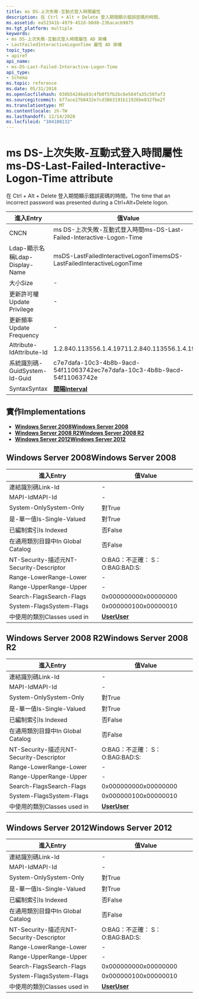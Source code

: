 ```yaml
---
title: ms DS-上次失敗-互動式登入時間屬性
description: 在 Ctrl + Alt + Delete 登入期間顯示錯誤密碼的時間。
ms.assetid: ea52341b-4979-452d-b0d8-236acacb9875
ms.tgt_platform: multiple
keywords:
- ms DS-上次失敗-互動式登入時間屬性 AD 架構
- LastFailedInteractiveLogonTime 屬性 AD 架構
topic_type:
- apiref
api_name:
- ms-DS-Last-Failed-Interactive-Logon-Time
api_type:
- Schema
ms.topic: reference
ms.date: 05/31/2018
ms.openlocfilehash: 038b54246a93c4fb0f5fb2bc6e564fa35c50faf3
ms.sourcegitcommit: b77ace27b0432e7cd3863191b11926be032fbe2f
ms.translationtype: MT
ms.contentlocale: zh-TW
ms.lasthandoff: 12/14/2020
ms.locfileid: "104108132"
---
```

# <a name="ms-ds-last-failed-interactive-logon-time-attribute"></a><span data-ttu-id="8f51a-105">ms DS-上次失敗-互動式登入時間屬性</span><span class="sxs-lookup"><span data-stu-id="8f51a-105">ms-DS-Last-Failed-Interactive-Logon-Time attribute</span></span>

<span data-ttu-id="8f51a-106">在 Ctrl + Alt + Delete 登入期間顯示錯誤密碼的時間。</span><span class="sxs-lookup"><span data-stu-id="8f51a-106">The time that an incorrect password was presented during a Ctrl+Alt+Delete logon.</span></span>



| <span data-ttu-id="8f51a-107">進入</span><span class="sxs-lookup"><span data-stu-id="8f51a-107">Entry</span></span> | <span data-ttu-id="8f51a-108">值</span><span class="sxs-lookup"><span data-stu-id="8f51a-108">Value</span></span> |
|-------------------|------------------------------------------|
| <span data-ttu-id="8f51a-109">CN</span><span class="sxs-lookup"><span data-stu-id="8f51a-109">CN</span></span>                | <span data-ttu-id="8f51a-110">ms DS-上次失敗-互動式登入時間</span><span class="sxs-lookup"><span data-stu-id="8f51a-110">ms-DS-Last-Failed-Interactive-Logon-Time</span></span> |
| <span data-ttu-id="8f51a-111">Ldap-顯示名稱</span><span class="sxs-lookup"><span data-stu-id="8f51a-111">Ldap-Display-Name</span></span> | <span data-ttu-id="8f51a-112">msDS-LastFailedInteractiveLogonTime</span><span class="sxs-lookup"><span data-stu-id="8f51a-112">msDS-LastFailedInteractiveLogonTime</span></span>      |
| <span data-ttu-id="8f51a-113">大小</span><span class="sxs-lookup"><span data-stu-id="8f51a-113">Size</span></span>              | \-                                       |
| <span data-ttu-id="8f51a-114">更新許可權</span><span class="sxs-lookup"><span data-stu-id="8f51a-114">Update Privilege</span></span>  | \-                                       |
| <span data-ttu-id="8f51a-115">更新頻率</span><span class="sxs-lookup"><span data-stu-id="8f51a-115">Update Frequency</span></span>  | \-                                       |
| <span data-ttu-id="8f51a-116">Attribute-Id</span><span class="sxs-lookup"><span data-stu-id="8f51a-116">Attribute-Id</span></span>      | <span data-ttu-id="8f51a-117">1.2.840.113556.1.4.1971</span><span class="sxs-lookup"><span data-stu-id="8f51a-117">1.2.840.113556.1.4.1971</span></span>                  |
| <span data-ttu-id="8f51a-118">系統識別碼-Guid</span><span class="sxs-lookup"><span data-stu-id="8f51a-118">System-Id-Guid</span></span>    | <span data-ttu-id="8f51a-119">c7e7dafa-10c3-4b8b-9acd-54f11063742e</span><span class="sxs-lookup"><span data-stu-id="8f51a-119">c7e7dafa-10c3-4b8b-9acd-54f11063742e</span></span>     |
| <span data-ttu-id="8f51a-120">Syntax</span><span class="sxs-lookup"><span data-stu-id="8f51a-120">Syntax</span></span>            | [<span data-ttu-id="8f51a-121">**間隔**</span><span class="sxs-lookup"><span data-stu-id="8f51a-121">**Interval**</span></span>](s-interval.md)           |



## <a name="implementations"></a><span data-ttu-id="8f51a-122">實作</span><span class="sxs-lookup"><span data-stu-id="8f51a-122">Implementations</span></span>

-   [<span data-ttu-id="8f51a-123">**Windows Server 2008**</span><span class="sxs-lookup"><span data-stu-id="8f51a-123">**Windows Server 2008**</span></span>](#windows-server-2008)
-   [<span data-ttu-id="8f51a-124">**Windows Server 2008 R2**</span><span class="sxs-lookup"><span data-stu-id="8f51a-124">**Windows Server 2008 R2**</span></span>](#windows-server-2008-r2)
-   [<span data-ttu-id="8f51a-125">**Windows Server 2012**</span><span class="sxs-lookup"><span data-stu-id="8f51a-125">**Windows Server 2012**</span></span>](#windows-server-2012)

## <a name="windows-server-2008"></a><span data-ttu-id="8f51a-126">Windows Server 2008</span><span class="sxs-lookup"><span data-stu-id="8f51a-126">Windows Server 2008</span></span>



| <span data-ttu-id="8f51a-127">進入</span><span class="sxs-lookup"><span data-stu-id="8f51a-127">Entry</span></span> | <span data-ttu-id="8f51a-128">值</span><span class="sxs-lookup"><span data-stu-id="8f51a-128">Value</span></span> |
|------------------------|-----------------------------------|
| <span data-ttu-id="8f51a-129">連結識別碼</span><span class="sxs-lookup"><span data-stu-id="8f51a-129">Link-Id</span></span>                | \-                                |
| <span data-ttu-id="8f51a-130">MAPI-Id</span><span class="sxs-lookup"><span data-stu-id="8f51a-130">MAPI-Id</span></span>                | \-                                |
| <span data-ttu-id="8f51a-131">System-Only</span><span class="sxs-lookup"><span data-stu-id="8f51a-131">System-Only</span></span>            | <span data-ttu-id="8f51a-132">對</span><span class="sxs-lookup"><span data-stu-id="8f51a-132">True</span></span>                              |
| <span data-ttu-id="8f51a-133">是-單一值</span><span class="sxs-lookup"><span data-stu-id="8f51a-133">Is-Single-Valued</span></span>       | <span data-ttu-id="8f51a-134">對</span><span class="sxs-lookup"><span data-stu-id="8f51a-134">True</span></span>                              |
| <span data-ttu-id="8f51a-135">已編制索引</span><span class="sxs-lookup"><span data-stu-id="8f51a-135">Is Indexed</span></span>             | <span data-ttu-id="8f51a-136">否</span><span class="sxs-lookup"><span data-stu-id="8f51a-136">False</span></span>                             |
| <span data-ttu-id="8f51a-137">在通用類別目錄中</span><span class="sxs-lookup"><span data-stu-id="8f51a-137">In Global Catalog</span></span>      | <span data-ttu-id="8f51a-138">否</span><span class="sxs-lookup"><span data-stu-id="8f51a-138">False</span></span>                             |
| <span data-ttu-id="8f51a-139">NT-Security-描述元</span><span class="sxs-lookup"><span data-stu-id="8f51a-139">NT-Security-Descriptor</span></span> | <span data-ttu-id="8f51a-140">O:BAG：不正確： S：</span><span class="sxs-lookup"><span data-stu-id="8f51a-140">O:BAG:BAD:S:</span></span>                      |
| <span data-ttu-id="8f51a-141">Range-Lower</span><span class="sxs-lookup"><span data-stu-id="8f51a-141">Range-Lower</span></span>            | \-                                |
| <span data-ttu-id="8f51a-142">Range-Upper</span><span class="sxs-lookup"><span data-stu-id="8f51a-142">Range-Upper</span></span>            | \-                                |
| <span data-ttu-id="8f51a-143">Search-Flags</span><span class="sxs-lookup"><span data-stu-id="8f51a-143">Search-Flags</span></span>           | <span data-ttu-id="8f51a-144">0x00000000</span><span class="sxs-lookup"><span data-stu-id="8f51a-144">0x00000000</span></span>                        |
| <span data-ttu-id="8f51a-145">System-Flags</span><span class="sxs-lookup"><span data-stu-id="8f51a-145">System-Flags</span></span>           | <span data-ttu-id="8f51a-146">0x00000010</span><span class="sxs-lookup"><span data-stu-id="8f51a-146">0x00000010</span></span>                        |
| <span data-ttu-id="8f51a-147">中使用的類別</span><span class="sxs-lookup"><span data-stu-id="8f51a-147">Classes used in</span></span>        | [<span data-ttu-id="8f51a-148">**User**</span><span class="sxs-lookup"><span data-stu-id="8f51a-148">**User**</span></span>](c-user.md)<br/> |



## <a name="windows-server-2008-r2"></a><span data-ttu-id="8f51a-149">Windows Server 2008 R2</span><span class="sxs-lookup"><span data-stu-id="8f51a-149">Windows Server 2008 R2</span></span>



| <span data-ttu-id="8f51a-150">進入</span><span class="sxs-lookup"><span data-stu-id="8f51a-150">Entry</span></span> | <span data-ttu-id="8f51a-151">值</span><span class="sxs-lookup"><span data-stu-id="8f51a-151">Value</span></span> |
|------------------------|-----------------------------------|
| <span data-ttu-id="8f51a-152">連結識別碼</span><span class="sxs-lookup"><span data-stu-id="8f51a-152">Link-Id</span></span>                | \-                                |
| <span data-ttu-id="8f51a-153">MAPI-Id</span><span class="sxs-lookup"><span data-stu-id="8f51a-153">MAPI-Id</span></span>                | \-                                |
| <span data-ttu-id="8f51a-154">System-Only</span><span class="sxs-lookup"><span data-stu-id="8f51a-154">System-Only</span></span>            | <span data-ttu-id="8f51a-155">對</span><span class="sxs-lookup"><span data-stu-id="8f51a-155">True</span></span>                              |
| <span data-ttu-id="8f51a-156">是-單一值</span><span class="sxs-lookup"><span data-stu-id="8f51a-156">Is-Single-Valued</span></span>       | <span data-ttu-id="8f51a-157">對</span><span class="sxs-lookup"><span data-stu-id="8f51a-157">True</span></span>                              |
| <span data-ttu-id="8f51a-158">已編制索引</span><span class="sxs-lookup"><span data-stu-id="8f51a-158">Is Indexed</span></span>             | <span data-ttu-id="8f51a-159">否</span><span class="sxs-lookup"><span data-stu-id="8f51a-159">False</span></span>                             |
| <span data-ttu-id="8f51a-160">在通用類別目錄中</span><span class="sxs-lookup"><span data-stu-id="8f51a-160">In Global Catalog</span></span>      | <span data-ttu-id="8f51a-161">否</span><span class="sxs-lookup"><span data-stu-id="8f51a-161">False</span></span>                             |
| <span data-ttu-id="8f51a-162">NT-Security-描述元</span><span class="sxs-lookup"><span data-stu-id="8f51a-162">NT-Security-Descriptor</span></span> | <span data-ttu-id="8f51a-163">O:BAG：不正確： S：</span><span class="sxs-lookup"><span data-stu-id="8f51a-163">O:BAG:BAD:S:</span></span>                      |
| <span data-ttu-id="8f51a-164">Range-Lower</span><span class="sxs-lookup"><span data-stu-id="8f51a-164">Range-Lower</span></span>            | \-                                |
| <span data-ttu-id="8f51a-165">Range-Upper</span><span class="sxs-lookup"><span data-stu-id="8f51a-165">Range-Upper</span></span>            | \-                                |
| <span data-ttu-id="8f51a-166">Search-Flags</span><span class="sxs-lookup"><span data-stu-id="8f51a-166">Search-Flags</span></span>           | <span data-ttu-id="8f51a-167">0x00000000</span><span class="sxs-lookup"><span data-stu-id="8f51a-167">0x00000000</span></span>                        |
| <span data-ttu-id="8f51a-168">System-Flags</span><span class="sxs-lookup"><span data-stu-id="8f51a-168">System-Flags</span></span>           | <span data-ttu-id="8f51a-169">0x00000010</span><span class="sxs-lookup"><span data-stu-id="8f51a-169">0x00000010</span></span>                        |
| <span data-ttu-id="8f51a-170">中使用的類別</span><span class="sxs-lookup"><span data-stu-id="8f51a-170">Classes used in</span></span>        | [<span data-ttu-id="8f51a-171">**User**</span><span class="sxs-lookup"><span data-stu-id="8f51a-171">**User**</span></span>](c-user.md)<br/> |



## <a name="windows-server-2012"></a><span data-ttu-id="8f51a-172">Windows Server 2012</span><span class="sxs-lookup"><span data-stu-id="8f51a-172">Windows Server 2012</span></span>



| <span data-ttu-id="8f51a-173">進入</span><span class="sxs-lookup"><span data-stu-id="8f51a-173">Entry</span></span> | <span data-ttu-id="8f51a-174">值</span><span class="sxs-lookup"><span data-stu-id="8f51a-174">Value</span></span> |
|------------------------|-----------------------------------|
| <span data-ttu-id="8f51a-175">連結識別碼</span><span class="sxs-lookup"><span data-stu-id="8f51a-175">Link-Id</span></span>                | \-                                |
| <span data-ttu-id="8f51a-176">MAPI-Id</span><span class="sxs-lookup"><span data-stu-id="8f51a-176">MAPI-Id</span></span>                | \-                                |
| <span data-ttu-id="8f51a-177">System-Only</span><span class="sxs-lookup"><span data-stu-id="8f51a-177">System-Only</span></span>            | <span data-ttu-id="8f51a-178">對</span><span class="sxs-lookup"><span data-stu-id="8f51a-178">True</span></span>                              |
| <span data-ttu-id="8f51a-179">是-單一值</span><span class="sxs-lookup"><span data-stu-id="8f51a-179">Is-Single-Valued</span></span>       | <span data-ttu-id="8f51a-180">對</span><span class="sxs-lookup"><span data-stu-id="8f51a-180">True</span></span>                              |
| <span data-ttu-id="8f51a-181">已編制索引</span><span class="sxs-lookup"><span data-stu-id="8f51a-181">Is Indexed</span></span>             | <span data-ttu-id="8f51a-182">否</span><span class="sxs-lookup"><span data-stu-id="8f51a-182">False</span></span>                             |
| <span data-ttu-id="8f51a-183">在通用類別目錄中</span><span class="sxs-lookup"><span data-stu-id="8f51a-183">In Global Catalog</span></span>      | <span data-ttu-id="8f51a-184">否</span><span class="sxs-lookup"><span data-stu-id="8f51a-184">False</span></span>                             |
| <span data-ttu-id="8f51a-185">NT-Security-描述元</span><span class="sxs-lookup"><span data-stu-id="8f51a-185">NT-Security-Descriptor</span></span> | <span data-ttu-id="8f51a-186">O:BAG：不正確： S：</span><span class="sxs-lookup"><span data-stu-id="8f51a-186">O:BAG:BAD:S:</span></span>                      |
| <span data-ttu-id="8f51a-187">Range-Lower</span><span class="sxs-lookup"><span data-stu-id="8f51a-187">Range-Lower</span></span>            | \-                                |
| <span data-ttu-id="8f51a-188">Range-Upper</span><span class="sxs-lookup"><span data-stu-id="8f51a-188">Range-Upper</span></span>            | \-                                |
| <span data-ttu-id="8f51a-189">Search-Flags</span><span class="sxs-lookup"><span data-stu-id="8f51a-189">Search-Flags</span></span>           | <span data-ttu-id="8f51a-190">0x00000000</span><span class="sxs-lookup"><span data-stu-id="8f51a-190">0x00000000</span></span>                        |
| <span data-ttu-id="8f51a-191">System-Flags</span><span class="sxs-lookup"><span data-stu-id="8f51a-191">System-Flags</span></span>           | <span data-ttu-id="8f51a-192">0x00000010</span><span class="sxs-lookup"><span data-stu-id="8f51a-192">0x00000010</span></span>                        |
| <span data-ttu-id="8f51a-193">中使用的類別</span><span class="sxs-lookup"><span data-stu-id="8f51a-193">Classes used in</span></span>        | [<span data-ttu-id="8f51a-194">**User**</span><span class="sxs-lookup"><span data-stu-id="8f51a-194">**User**</span></span>](c-user.md)<br/> |



 

 





